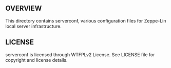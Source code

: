OVERVIEW
--------
This directory contains serverconf, various configuration files for Zeppe-Lin
local server infrastructure.


LICENSE
-------
serverconf is licensed through WTFPLv2 License.
See LICENSE file for copyright and license details.
